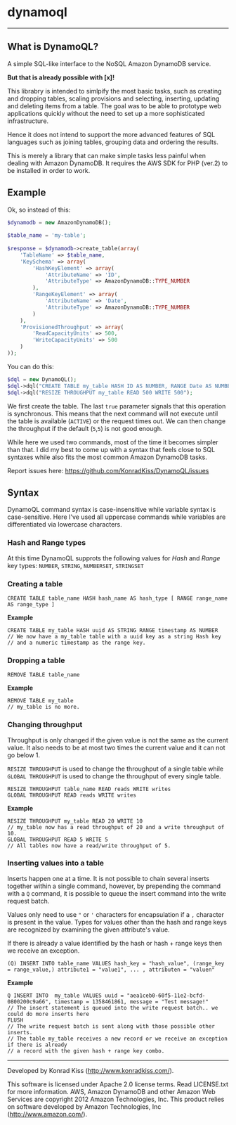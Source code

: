 # dynamoql #
---

## What is DynamoQL? ##

A simple SQL-like interface to the NoSQL Amazon DynamoDB service.

**But that is already possible with [x]!**

This librabry is intended to simlpify the most basic tasks, such as creating and dropping tables, scaling provisions and selecting, inserting, updating and deleting items from a table. The goal was to be able to prototype web applications quickly without the need to set up a more sophisticated infrastructure.

Hence it does not intend to support the more advanced features of SQL languages such as joining tables, grouping data and ordering the results.

This is merely a library that can make simple tasks less painful when dealing with Amazon DynamoDB. It requires the AWS SDK for PHP (ver.2) to be installed in order to work.

## Example ##

Ok, so instead of this:

```php
$dynamodb = new AmazonDynamoDB();
 
$table_name = 'my-table';
 
$response = $dynamodb->create_table(array(
    'TableName' => $table_name,
    'KeySchema' => array(
        'HashKeyElement' => array(
            'AttributeName' => 'ID',
            'AttributeType' => AmazonDynamoDB::TYPE_NUMBER
        ),
        'RangeKeyElement' => array(
            'AttributeName' => 'Date',
            'AttributeType' => AmazonDynamoDB::TYPE_NUMBER
        )
    ),
    'ProvisionedThroughput' => array(
        'ReadCapacityUnits' => 500,
        'WriteCapacityUnits' => 500
    )
));
```

You can do this:

```php
$dql = new DynamoQL();
$dql->dql("CREATE TABLE my_table HASH ID AS NUMBER, RANGE Date AS NUMBER", true);
$dql->dql("RESIZE THROUGHPUT my_table READ 500 WRITE 500");
```

We first create the table. The last `true` parameter signals that this operation is synchronous. This means that the next command will not execute until the table is available (`ACTIVE`) or the request times out. We can then change the throughput if the default (`5`,`5`) is not good enough.

While here we used two commands, most of the time it becomes simpler than that. I did my best to come up with a syntax that feels close to SQL syntaxes while also fits the most common Amazon DynamoDB tasks.

Report issues here: https://github.com/KonradKiss/DynamoQL/issues



## Syntax ##

DynamoQL command syntax is case-insensitive while variable syntax is case-sensitive. Here I've used all uppercase commands while variables are differentiated via lowercase characters.

### Hash and Range types ###

At this time DynamoQL supprots the following values for *Hash* and *Range* key types: `NUMBER`, `STRING`, `NUMBERSET`, `STRINGSET`

### Creating a table ###

```
CREATE TABLE table_name HASH hash_name AS hash_type [ RANGE range_name AS range_type ]
```

**Example**

```
CREATE TABLE my_table HASH uuid AS STRING RANGE timestamp AS NUMBER
// We now have a my_table table with a uuid key as a string Hash key 
// and a numeric timestamp as the range key.
```

### Dropping a table ###

```
REMOVE TABLE table_name
```

**Example**

```
REMOVE TABLE my_table
// my_table is no more.
```

### Changing throughput  ###

Throughput is only changed if the given value is not the same as the current value. It also needs to be at most two times the current value and it can not go below 1.

`RESIZE THROUGHPUT` is used to change the throughput of a single table while `GLOBAL THROUGHPUT` is used to change the throughput of every single table.

```
RESIZE THROUGHPUT table_name READ reads WRITE writes
GLOBAL THROUGHPUT READ reads WRITE writes
```

**Example**

```
RESIZE THROUGHPUT my_table READ 20 WRITE 10
// my_table now has a read throughput of 20 and a write throughput of 10.
GLOBAL THROUGHPUT READ 5 WRITE 5
// All tables now have a read/write throughput of 5.
```

### Inserting values into a table ###

Inserts happen one at a time. It is not possible to chain several inserts together within a single command, however, by prepending the command with a `Q` command, it is possible to queue the insert command into the write request batch.

Values only need to use `"` or `'` characters for encapsulation if a `,` character is present in the value. Types for values other than the hash and range keys are recognized by examining the given attribute's value.

If there is already a value identified by the hash or hash + range keys then we receive an exception.

```
(Q) INSERT INTO table_name VALUES hash_key = "hash_value", (range_key = range_value,) attribute1 = "value1", ... , attributen = "valuen"
```

**Example**

```
Q INSERT INTO  my_table VALUES uuid = "aea1ceb0-60f5-11e2-bcfd-0800200c9a66", timestamp = 1358461861, message = "Test message!"
// The insert statement is queued into the write request batch.. we could do more inserts here
FLUSH
// The write request batch is sent along with those possible other inserts.
// The table my_table receives a new record or we receive an exception if there is already 
// a record with the given hash + range key combo.
```






---

Developed by Konrad Kiss (http://www.konradkiss.com/).

This software is licensed under Apache 2.0 license terms. Read LICENSE.txt for more information. AWS, Amazon DynamoDB and other Amazon Web Services are copyright 2012 Amazon Technologies, Inc. This product relies on software developed by Amazon Technologies, Inc (http://www.amazon.com/).

